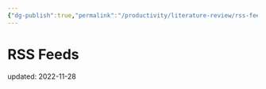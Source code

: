 ```yaml
---
{"dg-publish":true,"permalink":"/productivity/literature-review/rss-feeds/","dgPassFrontmatter":true}
---
```



# RSS Feeds
updated: 2022-11-28
